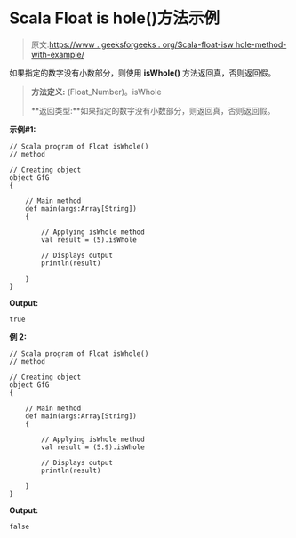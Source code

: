 # Scala Float is hole()方法示例

> 原文:[https://www . geeksforgeeks . org/Scala-float-isw hole-method-with-example/](https://www.geeksforgeeks.org/scala-float-iswhole-method-with-example/)

如果指定的数字没有小数部分，则使用 **isWhole()** 方法返回真，否则返回假。

> **方法定义:** (Float_Number)。isWhole
> 
> **返回类型:**如果指定的数字没有小数部分，则返回真，否则返回假。

**示例#1:**

```
// Scala program of Float isWhole()
// method

// Creating object
object GfG
{ 

    // Main method
    def main(args:Array[String])
    {

        // Applying isWhole method
        val result = (5).isWhole

        // Displays output
        println(result)

    }
} 
```

**Output:**

```
true

```

**例 2:**

```
// Scala program of Float isWhole()
// method

// Creating object
object GfG
{ 

    // Main method
    def main(args:Array[String])
    {

        // Applying isWhole method
        val result = (5.9).isWhole

        // Displays output
        println(result)

    }
} 
```

**Output:**

```
false

```